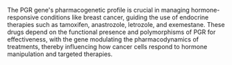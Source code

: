 The PGR gene's pharmacogenetic profile is crucial in managing hormone-responsive conditions like breast cancer, guiding the use of endocrine therapies such as tamoxifen, anastrozole, letrozole, and exemestane. These drugs depend on the functional presence and polymorphisms of PGR for effectiveness, with the gene modulating the pharmacodynamics of treatments, thereby influencing how cancer cells respond to hormone manipulation and targeted therapies.